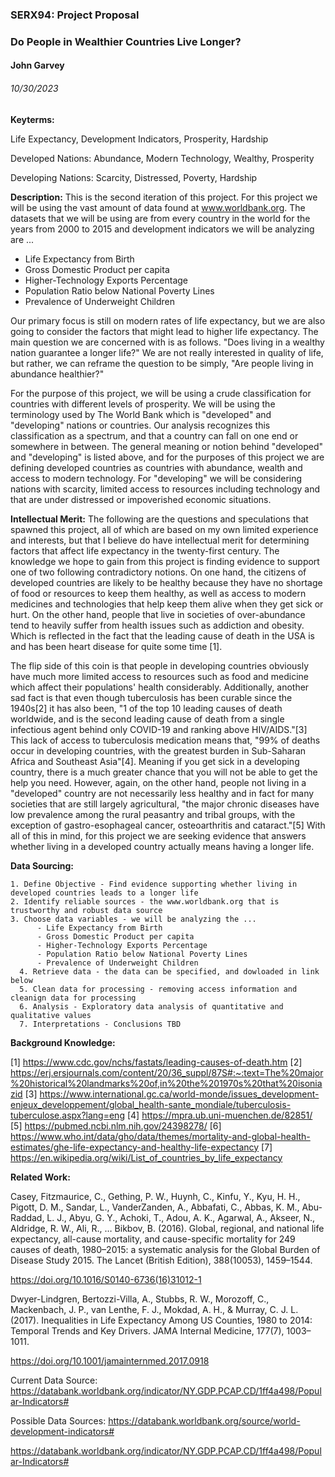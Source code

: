 ### SERX94: Project Proposal
### Do People in Wealthier Countries Live Longer?
#### John Garvey
###### 10/30/2023

**Keyterms:** 

Life Expectancy, Development Indicators, Prosperity, Hardship

Developed Nations: Abundance, Modern Technology, Wealthy, Prosperity

Developing Nations: Scarcity, Distressed, Poverty, Hardship

**Description:** This is the second iteration of this project. For this project we will be using the vast amount of data
found at www.worldbank.org. The datasets that we will be using are from every country in the world for the years from
2000 to 2015 and development indicators we will be analyzing are ...
- Life Expectancy from Birth 
- Gross Domestic Product per capita
- Higher-Technology Exports Percentage
- Population Ratio below National Poverty Lines
- Prevalence of Underweight Children

Our primary focus is still on modern rates of life expectancy, but we are also going to consider the factors
that might lead to higher life expectancy. The main question we are concerned with is as follows. "Does living in a 
wealthy nation guarantee a longer life?" We are not really interested in quality of life, but rather, we can 
reframe the question to be simply, "Are people living in abundance healthier?" 

For the purpose of this project, we will be using a crude classification for countries with different levels of prosperity. 
We will be using the terminology used by The World Bank which is "developed" and "developing" nations or countries. Our 
analysis recognizes this classification as a spectrum, and that a country can fall on one end or somewhere in between. 
The general meaning or notion behind "developed" and "developing" is listed above, and for the purposes of this project we 
are defining developed countries as countries with abundance, wealth and access to modern technology. For "developing" we 
will be considering nations with scarcity, limited access to resources including technology and that are under distressed 
or impoverished economic situations.


**Intellectual Merit:** 
The following are the questions and speculations that spawned this project, all of which are based on my own limited
experience and interests, but that I believe do have intellectual merit for determining factors that affect life expectancy
in the twenty-first century. The knowledge we hope to gain from this project is finding evidence to support one of two 
following contradictory notions. On one hand, the citizens of developed countries are likely to be healthy because
they have no shortage of food or resources to keep them healthy, as well as access to modern medicines and technologies that 
help keep them alive when they get sick or hurt. On the other hand, people that live in societies of over-abundance tend to 
heavily suffer from health issues such as addiction and obesity. Which is reflected in the fact that the leading cause of 
death in the USA is and has been heart disease for quite some time [1]. 

The flip side of this coin is that people in developing countries obviously have much more limited access to resources such as 
food and medicine which affect their populations' health considerably. Additionally, another sad fact is that even though 
tuberculosis has been curable since the 1940s[2] it has also been, "1 of the top 10 leading causes of death worldwide, 
and is the second leading cause of death from a single infectious agent behind only COVID-19 and ranking above HIV/AIDS."[3] 
This lack of access to tuberculosis medication means that, "99% of deaths occur in developing countries, with the greatest 
burden in Sub-Saharan Africa and Southeast Asia"[4]. Meaning if you get sick in a developing country, there is a much greater 
chance that you will not be able to get the help you need. However, again, on the other hand, people not living in a "developed" 
country are not necessarily less healthy and in fact for many societies that are still largely agricultural, "the major 
chronic diseases have low prevalence among the rural peasantry and tribal groups, with the exception of gastro-esophageal 
cancer, osteoarthritis and cataract."[5] With all of this in mind, for this project we are seeking evidence that answers 
whether living in a developed country actually means having a longer life.

**Data Sourcing:**

    1. Define Objective - Find evidence supporting whether living in developed countries leads to a longer life
    2. Identify reliable sources - the www.worldbank.org that is trustworthy and robust data source
    3. Choose data variables - we will be analyzing the ...
          - Life Expectancy from Birth 
          - Gross Domestic Product per capita
          - Higher-Technology Exports Percentage
          - Population Ratio below National Poverty Lines
          - Prevalence of Underweight Children
      4. Retrieve data - the data can be specified, and dowloaded in link below
      5. Clean data for processing - removing access information and cleanign data for processing
      6. Analysis - Exploratory data analysis of quantitative and qualitative values
      7. Interpretations - Conclusions TBD

**Background Knowledge:** 
    
[1] https://www.cdc.gov/nchs/fastats/leading-causes-of-death.htm
[2] https://erj.ersjournals.com/content/20/36_suppl/87S#:~:text=The%20major%20historical%20landmarks%20of,in%20the%201970s%20that%20isoniazid
[3] https://www.international.gc.ca/world-monde/issues_development-enjeux_developpement/global_health-sante_mondiale/tuberculosis-tuberculose.aspx?lang=eng
[4] https://mpra.ub.uni-muenchen.de/82851/
[5] https://pubmed.ncbi.nlm.nih.gov/24398278/
[6] https://www.who.int/data/gho/data/themes/mortality-and-global-health-estimates/ghe-life-expectancy-and-healthy-life-expectancy
[7] https://en.wikipedia.org/wiki/List_of_countries_by_life_expectancy


**Related Work:** 

Casey, Fitzmaurice, C., Gething, P. W., Huynh, C., Kinfu, Y., Kyu, H. H., Pigott, D. M., Sandar, L., VanderZanden, A., Abbafati, C., Abbas, K. M., Abu-Raddad, L. J., Abyu, G. Y., Achoki, T., Adou, A. K., Agarwal, A., Akseer, N., Aldridge, R. W., Ali, R., … Bikbov, B. (2016). Global, regional, and national life expectancy, all-cause mortality, and cause-specific mortality for 249 causes of death, 1980–2015: a systematic analysis for the Global Burden of Disease Study 2015. The Lancet (British Edition), 388(10053), 1459–1544. 

https://doi.org/10.1016/S0140-6736(16)31012-1

Dwyer-Lindgren, Bertozzi-Villa, A., Stubbs, R. W., Morozoff, C., Mackenbach, J. P., van Lenthe, F. J., Mokdad, A. H., & Murray, C. J. L. (2017). Inequalities in Life Expectancy Among US Counties, 1980 to 2014: Temporal Trends and Key Drivers. JAMA Internal Medicine, 177(7), 1003–1011. 

https://doi.org/10.1001/jamainternmed.2017.0918

Current Data Source:
https://databank.worldbank.org/indicator/NY.GDP.PCAP.CD/1ff4a498/Popular-Indicators#

Possible Data Sources:
https://databank.worldbank.org/source/world-development-indicators#

https://databank.worldbank.org/indicator/NY.GDP.PCAP.CD/1ff4a498/Popular-Indicators#